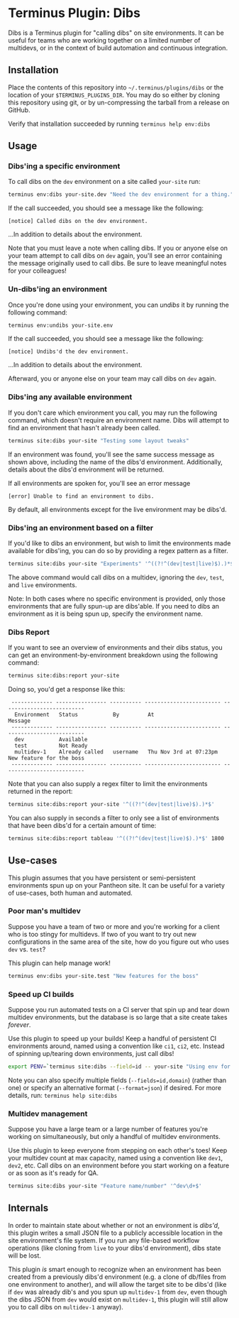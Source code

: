 # Terminus Plugin: Dibs

Dibs is a Terminus plugin for "calling dibs" on site environments. It can be
useful for teams who are working together on a limited number of multidevs, or
in the context of build automation and continuous integration.


## Installation

Place the contents of this repository into `~/.terminus/plugins/dibs` or the
location of your `$TERMINUS_PLUGINS_DIR`. You may do so either by cloning this
repository using git, or by un-compressing the tarball from a release on GitHub.

Verify that installation succeeded by running `terminus help env:dibs`


## Usage

### Dibs'ing a specific environment

To call dibs on the `dev` environment on a site called `your-site` run:

```sh
terminus env:dibs your-site.dev "Need the dev environment for a thing."
```

If the call succeeded, you should see a message like the following:

```
[notice] Called dibs on the dev environment.
```

...In addition to details about the environment.

Note that you must leave a note when calling dibs. If you or anyone else on your
team attempt to call dibs on `dev` again, you'll see an error containing the
message originally used to call dibs. Be sure to leave meaningful notes for your
colleagues!

### Un-dibs'ing an environment

Once you're done using your environment, you can _undibs_ it by running the
following command:

```sh
terminus env:undibs your-site.env
```

If the call succeeded, you should see a message like the following:

```
[notice] Undibs'd the dev environment.
```

...In addition to details about the environment.

Afterward, you or anyone else on your team may call dibs on `dev` again.

### Dibs'ing any available environment

If you don't care which environment you call, you may run the following command,
which doesn't require an environment name. Dibs will attempt to find an
environment that hasn't already been called.

```sh
terminus site:dibs your-site "Testing some layout tweaks"
```

If an environment was found, you'll see the same success message as shown above,
including the name of the dibs'd environment. Additionally, details about the
dibs'd environment will be returned.

If all environments are spoken for, you'll see an error message

```
[error] Unable to find an environment to dibs.
```

By default, all environments except for the live environment may be dibs'd.

### Dibs'ing an environment based on a filter

If you'd like to dibs an environment, but wish to limit the environments made
available for dibs'ing, you can do so by providing a regex pattern as a filter.

```sh
terminus site:dibs your-site "Experiments" '^((?!^(dev|test|live)$).)*$'
```

The above command would call dibs on a multidev, ignoring the `dev`, `test`, and
`live` environments.

Note: In both cases where no specific environment is provided, only those
environments that are fully spun-up are dibs'able. If you need to dibs an
environment as it is being spun up, specify the environment name.

### Dibs Report

If you want to see an overview of environments and their dibs status, you can
get an environment-by-environment breakdown using the following command:

```sh
terminus site:dibs:report your-site
```

Doing so, you'd get a response like this:

```
 ------------- ---------------- ---------- ------------------------ --------------------------
  Environment   Status           By         At                       Message
 ------------- ---------------- ---------- ------------------------ --------------------------
  dev           Available
  test          Not Ready
  multidev-1    Already called   username   Thu Nov 3rd at 07:23pm   New feature for the boss
 ------------- ---------------- ---------- ------------------------ --------------------------
```

Note that you can also supply a regex filter to limit the environments returned
in the report:

```sh
terminus site:dibs:report your-site '^((?!^(dev|test|live)$).)*$'
```

You can also supply in seconds a filter to only see a list of environments that have been dibs'd for a certain amount of time:

```sh
terminus site:dibs:report tableau '^((?!^(dev|test|live)$).)*$' 1800
```


## Use-cases

This plugin assumes that you have persistent or semi-persistent environments
spun up on your Pantheon site. It can be useful for a variety of use-cases, both
human and automated.

### Poor man's multidev

Suppose you have a team of two or more and you're working for a client who is
too stingy for multidevs. If two of you want to try out new configurations in
the same area of the site, how do you figure out who uses `dev` vs. `test`?

This plugin can help manage work!

```sh
terminus env:dibs your-site.test "New features for the boss"
```

### Speed up CI builds

Suppose you run automated tests on a CI server that spin up and tear down
multidev environments, but the database is so large that a site create takes
_forever_.

Use this plugin to speed up your builds! Keep a handful of persistent CI
environments around, named using a convention like `ci1`, `ci2`, etc. Instead of
spinning up/tearing down environments, just call dibs!

```sh
export PENV=`terminus site:dibs --field=id -- your-site "Using env for build." '^ci\d$'`
```

Note you can also specify multiple fields (`--fields=id,domain`) (rather than
one) or specify an alternative format (`--format=json`) if desired. For more
details, run: `terminus help site:dibs`

### Multidev management

Suppose you have a large team or a large number of features you're working on
simultaneously, but only a handful of multidev environments.

Use this plugin to keep everyone from stepping on each other's toes! Keep your
multidev count at max capacity, named using a convention like `dev1`, `dev2`,
etc. Call dibs on an environment before you start working on a feature or as
soon as it's ready for QA.

```sh
terminus site:dibs your-site "Feature name/number" '^dev\d+$'
```

## Internals

In order to maintain state about whether or not an environment is _dibs'd_, this
plugin writes a small JSON file to a publicly accessible location in the site
environment's file system. If you run any file-based workflow operations (like
cloning from `live` to your dibs'd environment), dibs state will be lost.

This plugin _is_ smart enough to recognize when an environment has been created
from a previously dibs'd environment (e.g. a clone of db/files from one
environment to another), and will allow the target site to be dibs'd (like if
`dev` was already dib's and you spun up `multidev-1` from `dev`, even though the
dibs JSON from `dev` would exist on `multidev-1`, this plugin will still allow
you to call dibs on `multidev-1` anyway).
